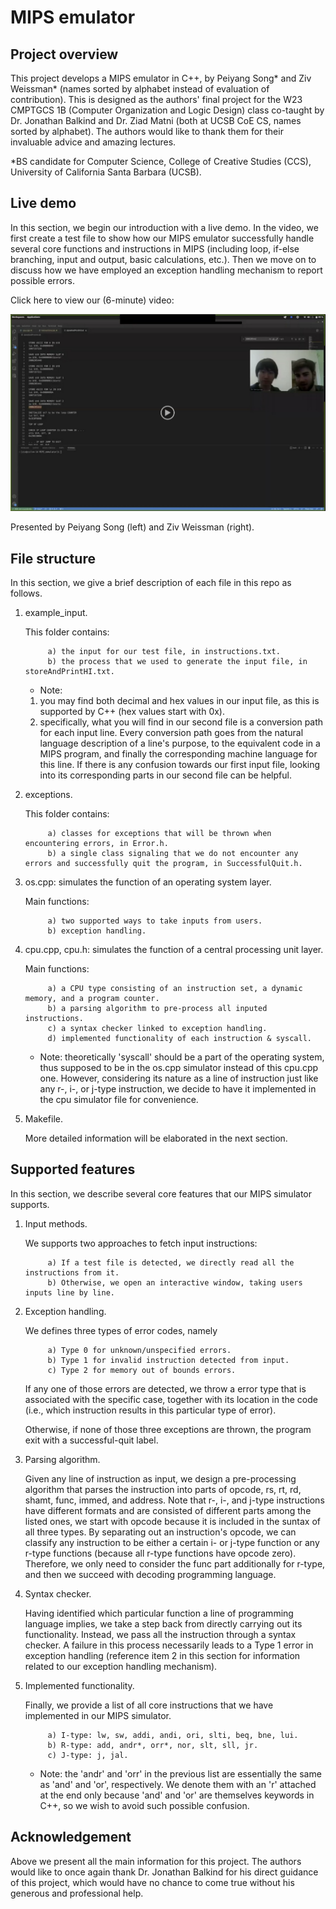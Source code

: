 # MIPS emulator

## Project overview

This project develops a MIPS emulator in C++, by Peiyang Song* and Ziv Weissman* (names sorted by alphabet instead of evaluation of contribution). This is designed as the authors' final project for the W23 CMPTGCS 1B (Computer Organization and Logic Design) class co-taught by Dr. Jonathan Balkind and Dr. Ziad Matni (both at UCSB CoE CS, names sorted by alphabet). The authors would like to thank them for their invaluable advice and amazing lectures.

*BS candidate for Computer Science, College of Creative Studies (CCS), University of California Santa Barbara (UCSB).

## Live demo

In this section, we begin our introduction with a live demo. In the video, we first create a test file to show how our MIPS emulator successfully handle several core functions and instructions in MIPS (including loop, if-else branching, input and output, basic calculations, etc.). Then we move on to discuss how we have employed an exception handling mechanism to report possible errors.

Click here to view our (6-minute) video:

<a href="https://drive.google.com/file/d/161vrtKg-xAKOXflVabYhqqd9-HBka9oC/view?usp=share_link" title="Project Preview"><img src="./VideoPreview.png" alt="View Preview Vid" /></a>

Presented by Peiyang Song (left) and Ziv Weissman (right).

## File structure

In this section, we give a brief description of each file in this repo as follows.

1. example_input.

      This folder contains:

            a) the input for our test file, in instructions.txt.
            b) the process that we used to generate the input file, in storeAndPrintHI.txt.
                                       
      * Note: 
      1) you may find both decimal and hex values in our input file, as this is supported by C++ (hex values start with 0x).
      2) specifically, what you will find in our second file is a conversion path for each input line. Every conversion path goes from the natural language description of a line's purpose, to the equivalent code in a MIPS program, and finally the corresponding machine language for this line. If there is any confusion towards our first input file, looking into its corresponding parts in our second file can be helpful.
      
2. exceptions.

      This folder contains:

            a) classes for exceptions that will be thrown when encountering errors, in Error.h.
            b) a single class signaling that we do not encounter any errors and successfully quit the program, in SuccessfulQuit.h.

3. os.cpp: simulates the function of an operating system layer.

      Main functions: 

            a) two supported ways to take inputs from users.
            b) exception handling.

4. cpu.cpp, cpu.h: simulates the function of a central processing unit layer.

      Main functions: 

            a) a CPU type consisting of an instruction set, a dynamic memory, and a program counter.
            b) a parsing algorithm to pre-process all inputed instructions.
            c) a syntax checker linked to exception handling.
            d) implemented functionality of each instruction & syscall.
                
      * Note: theoretically 'syscall' should be a part of the operating system, thus supposed to be in the os.cpp simulator instead of this cpu.cpp one. However, considering its nature as a line of instruction just like any r-, i-, or j-type instruction, we decide to have it implemented in the cpu simulator file for convenience.

5. Makefile.

      More detailed information will be elaborated in the next section.

## Supported features

In this section, we describe several core features that our MIPS simulator supports.

1. Input methods.

      We supports two approaches to fetch input instructions: 
      
            a) If a test file is detected, we directly read all the instructions from it.
            b) Otherwise, we open an interactive window, taking users inputs line by line.
                                                              
2. Exception handling.

      We defines three types of error codes, namely 
      
            a) Type 0 for unknown/unspecified errors.                                              
            b) Type 1 for invalid instruction detected from input.
            c) Type 2 for memory out of bounds errors.
                                                    
      If any one of those errors are detected, we throw a error type that is associated with the specific case, together with its location in the code (i.e., which instruction results in this particular type of error).
      
      Otherwise, if none of those three exceptions are thrown, the program exit with a successful-quit label.
      
3. Parsing algorithm.

      Given any line of instruction as input, we design a pre-processing algorithm that parses the instruction into parts of opcode, rs, rt, rd, shamt, func, immed, and address. Note that r-, i-, and j-type instructions have different formats and are consisted of different parts among the listed ones, we start with opcode because it is included in the suntax of all three types. By separating out an instruction's opcode, we can classify any instruction to be either a certain i- or j-type function or any r-type functions (because all r-type functions have opcode zero). Therefore, we only need to consider the func part additionally for r-type, and then we succeed with decoding programming language.

4. Syntax checker.

      Having identified which particular function a line of programming language implies, we take a step back from directly carrying out its functionality. Instead, we pass all the instruction through a syntax checker. A failure in this process necessarily leads to a Type 1 error in exception handling (reference item 2 in this section for information related to our exception handling mechanism).
      
5. Implemented functionality.

      Finally, we provide a list of all core instructions that we have implemented in our MIPS simulator.
      
            a) I-type: lw, sw, addi, andi, ori, slti, beq, bne, lui.
            b) R-type: add, andr*, orr*, nor, slt, sll, jr.
            c) J-type: j, jal.
      
      * Note: the 'andr' and 'orr' in the previous list are essentially the same as 'and' and 'or', respectively. We denote them with an 'r' attached at the end only because 'and' and 'or' are themselves keywords in C++, so we wish to avoid such possible confusion.

## Acknowledgement

Above we present all the main information for this project. The authors would like to once again thank Dr. Jonathan Balkind for his direct guidance of this project, which would have no chance to come true without his generous and professional help.

